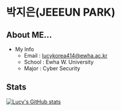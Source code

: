 # 박지은(JEEEUN PARK)

<!-- 🛠   → [GITHUB](https://github.com/lucykorea414)

✏️   → [NAVER BLOG](https://blog.naver.com/lucykorea414)

💖   → [INSTAGRAM](https://www.instagram.com/lucykorea414/)

 -->
## About ME...

- My Info
    - Email : lucykorea414@ewha.ac.kr
    - School : Ewha W. University
    - Major : Cyber Security
 

<!--

- Activities
    - 2021 10월 ~ 2022 8월: (주)포체인스 개발부 보안팀 보안 솔루션 소프트웨어 개발
    - 2022 5월~11월: 고양시 이루어드림 공모전 - <a href="https://github.com/Dream-Goyang">"걸어갈고양" 고양시 만보기 & AR 게임 앱</a> 게임 개발
    - 2022 6월: SW중심대학 해커톤 - <a href="https://github.com/lucykorea414/Digital_Remedy">"RE:Mind" 공황장애 환자들을 위한 그라운딩 게임</a> 게임 개발
    - 2022 6월 ~ 2022 7월: 2022 AI Full-Stack Internship Program - <a href="https://github.com/YeZak">YeZak</a> 백엔드 개발 및 웹디자인
    - 2022 8월: '소프트웨어 개발 보안 시큐어코딩' 대회 시즌4 참가 - 장려상 수상 <a href="https://github.com/CYZ-LetsMeet">LetsMeet(우리 지금 만나)</a> 백엔드 개발
    - 2023 3월 ~ 7월 : E-COPS 이화여자대학교 사이버보안 동아리 - 12기 멤버
    - 2023 4월 ~ 7월 : E-COPS 이화여자대학교 사이버보안 동아리 - 12기 WEB TF 백엔드 개발 리드
    - 2023 4월 ~ 7월 : E-COPS 이화여자대학교 사이버보안 동아리 - 보안뉴스 TF 리드
    - 2023 7월 ~ (현재) : E-COPS 이화여자대학교 사이버보안 동아리 - 부회장
    - 2023 8월 : '소프트웨어 개발 보안 시큐어코딩' 대회 시즌5 참가 - 장려상 수상 <a href="https://github.com/PillSafe">PillSafe</a> 백엔드 개발
    - 2023 11월 : '사이버보안 AI 빅데이터 챌린지 2023' 대회 - 우수상 수상
    - 2024 1월 : '2023 ESG 기반 디자인씽킹 교육' 교내 대회 - 우수상 수상
    - 2024 2월 : 2024 제1회 ECS CTF 대회 - 주최 및 리버싱/암호 문제 제작
    - 2024 3월 ~ 6월 : 도전학기제 17기 - "Crack The Box" 백엔드 개발 및 워게임/CTF 문제 제작
    - 2024 4월 ~ (현재) : 이화여자대학교 김종길 교수님 Security Application Lab 인턴
    - 2024 6월 : E-COPS 세션 특강 - 디지털포렌식 강연 진행
    - 2024 6월 ~ 11월: 24년 여고생프로그래밍 경진대회 시험 감독 / 행사 진행
    - 2024 6월 ~ 11월: 국가보안연구소 국가과제 진행
    - 2024 7월 : 대학 해킹 동아리 활용 사이버 모의해킹 경진대회 - 장려상 수상
    - 2024 8월 : 2024 제2회 KISIA 정보보호 개발자 해커톤 - 장려상 수상 PhiShield 백엔드 개발
    - 2024 11월: 2024 인공지능대학 아이디어 공모전 - 최우수상
    - 2024 12월: MobiSec 2024 - 논문 1저자(공저자) 'PhiShield: An AI-based personalized anti-spam solution at the end node'


    
    - 2025 5월: AI Security & Privacy 2025 - 논문 2저자

 -->


## Stats

[![Lucy's GitHub stats](https://github-readme-stats.vercel.app/api?username=lucykorea414)](https://github.com/anuraghazra/github-readme-stats)

<!--

## Github!
- 🌱 I’m currently learning ... Cryptography, Computer Security, Backend Development, .NET Software Development


- 🔭 I’m currently working on ...
- 🌱 I’m currently learning ...
- 👯 I’m looking to collaborate on ...
- 🤔 I’m looking for help with ...
- 💬 Ask me about ...
- 📫 How to reach me: ...
- 😄 Pronouns: ...
- ⚡ Fun fact: ...


    - 2022 4월~(잠시 중단): “채터붐:일시적 채팅방" 프로젝트 백엔드 개발자

- Job
    - 2019 12월 ~ 2022 9월: 대치명인학원 진교영T 영어 조교
    - 2021 10월 ~ 2022 8월: (주)포체인스 보안팀 보안 솔루션 소프트웨어 및 백엔드 개발자
    - 2022 8월 ~ 2022 11월: 행신 삼성무원영어학원 영어 강사
    - 2023 1월 ~ (현재) : 김찬희영어학원 영어 강사
    - 2023 3월 ~ (현재) : 스키마학원 영어 강사
-->
